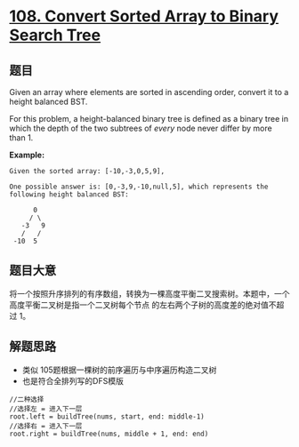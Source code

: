 # [108. Convert Sorted Array to Binary Search Tree](https://leetcode.com/problems/convert-sorted-array-to-binary-search-tree/)


## 题目

Given an array where elements are sorted in ascending order, convert it to a height balanced BST.

For this problem, a height-balanced binary tree is defined as a binary tree in which the depth of the two subtrees of *every* node never differ by more than 1.

**Example:**

    Given the sorted array: [-10,-3,0,5,9],
    
    One possible answer is: [0,-3,9,-10,null,5], which represents the following height balanced BST:
    
          0
         / \
       -3   9
       /   /
     -10  5

## 题目大意

将一个按照升序排列的有序数组，转换为一棵高度平衡二叉搜索树。本题中，一个高度平衡二叉树是指一个二叉树每个节点 的左右两个子树的高度差的绝对值不超过 1。

## 解题思路
- 类似 105题根据一棵树的前序遍历与中序遍历构造二叉树
- 也是符合全排列写的DFS模版
```
//二种选择
//选择左 = 进入下一层
root.left = buildTree(nums, start, end: middle-1)
//选择右 = 进入下一层
root.right = buildTree(nums, middle + 1, end: end)
```
